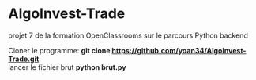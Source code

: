 # AlgoInvest-Trade
projet 7 de la formation OpenClassrooms sur le parcours Python backend

Cloner le programme:
<b>git clone https://github.com/yoan34/AlgoInvest-Trade.git </b><br/>
lancer le fichier brut <b>python brut.py </b>
